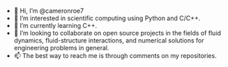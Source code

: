 - 👋 Hi, I’m @cameronroe7
- 👀 I’m interested in scientific computing using Python and C/C++.
- 🌱 I’m currently learning C++.
- 💞️ I’m looking to collaborate on open source projects in the fields of fluid dynamics, fluid-structure interactions, and numerical solutions for engineering problems in general.
- 📫 The best way to reach me is through comments on my repositories. 

<!---
cameronroe7/cameronroe7 is a ✨ special ✨ repository because its `README.md` (this file) appears on your GitHub profile.
You can click the Preview link to take a look at your changes.
--->
